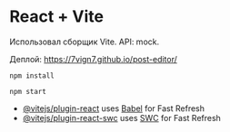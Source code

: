 # React + Vite

Использовал сборщик Vite.
API: mock.

Деплой: https://7vign7.github.io/post-editor/

`npm install`

`npm start`


- [@vitejs/plugin-react](https://github.com/vitejs/vite-plugin-react/blob/main/packages/plugin-react/README.md) uses [Babel](https://babeljs.io/) for Fast Refresh
- [@vitejs/plugin-react-swc](https://github.com/vitejs/vite-plugin-react-swc) uses [SWC](https://swc.rs/) for Fast Refresh
